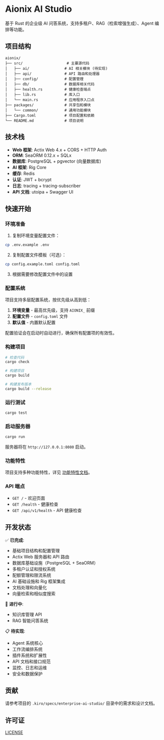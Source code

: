 # Aionix AI Studio

基于 Rust 的企业级 AI 问答系统，支持多租户、RAG（检索增强生成）、Agent 编排等功能。

## 项目结构

```
aionix/
├── src/                    # 主要源代码
│   ├── ai/                # AI 相关模块 (待实现)
│   ├── api/               # API 路由和处理器
│   ├── config/            # 配置管理
│   ├── db/                # 数据库相关代码
│   ├── health.rs          # 健康检查端点
│   ├── lib.rs             # 库入口
│   └── main.rs            # 应用程序入口点
├── packages/              # 共享包和模块
│   └── common/            # 通用功能模块
├── Cargo.toml             # 项目配置和依赖
└── README.md              # 项目说明
```

## 技术栈

- **Web 框架**: Actix Web 4.x + CORS + HTTP Auth
- **ORM**: SeaORM 0.12.x + SQLx
- **数据库**: PostgreSQL + pgvector (向量数据库)
- **AI 框架**: Rig Core
- **缓存**: Redis
- **认证**: JWT + bcrypt
- **日志**: tracing + tracing-subscriber
- **API 文档**: utoipa + Swagger UI

## 快速开始

### 环境准备

1. 复制环境变量配置文件：
```bash
cp .env.example .env
```

2. 复制配置文件模板（可选）：
```bash
cp config.example.toml config.toml
```

3. 根据需要修改配置文件中的设置

### 配置系统

项目支持多层配置系统，按优先级从高到低：

1. **环境变量** - 最高优先级，支持 `AIONIX_` 前缀
2. **配置文件** - `config.toml` 文件
3. **默认值** - 内置默认配置

配置验证会在启动时自动进行，确保所有配置项的有效性。

### 构建项目

```bash
# 检查代码
cargo check

# 构建项目
cargo build

# 构建发布版本
cargo build --release
```

### 运行测试

```bash
cargo test
```

### 启动服务器

```bash
cargo run
```

服务器将在 `http://127.0.0.1:8080` 启动。

### 功能特性

项目支持多种功能特性，详见 [功能特性文档](docs/features.md)。

### API 端点

- `GET /` - 欢迎页面
- `GET /health` - 健康检查
- `GET /api/v1/health` - API 健康检查

## 开发状态

✅ **已完成**:
- 基础项目结构和配置管理
- Actix Web 服务器和 API 路由
- 数据库基础设施（PostgreSQL + SeaORM）
- 多租户认证和授权系统
- 配额管理和限流系统
- AI 基础设施和 Rig 框架集成
- 文档处理和向量化
- 向量检索和相似度搜索

🚧 **进行中**:
- 知识库管理 API
- RAG 智能问答系统

📋 **待实现**:
- Agent 系统核心
- 工作流编排系统
- 插件系统和扩展性
- API 文档和接口规范
- 监控、日志和运维
- 安全和数据保护

## 贡献

请参考项目的 `.kiro/specs/enterprise-ai-studio/` 目录中的需求和设计文档。

## 许可证

[LICENSE](LICENSE)